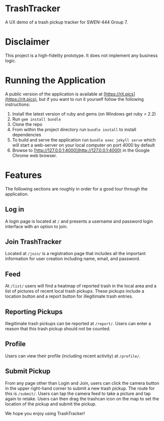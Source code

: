 # TrashTracker
A UX demo of a trash pickup tracker for SWEN-444 Group 7.

# Disclaimer
This project is a high-fidelity prototype. It does not implement any business logic.

# Running the Application
A public version of the application is available at [https://rit.pics](https://rit.pics), but if you want to run it yourself follow the following instructions:
1. Install the latest version of ruby and gems (on Windows get ruby < 2.2)
2. Run `gem install bundle`
3. Clone the repo
3. From within the project directory run `bundle install` to install dependencies
4. To build and serve the application run `bundle exec jekyll serve` which will start a web-server on your local computer on port 4000 by default
5. Browse to [http://127.0.0.1:4000](http://127.0.0.1:4000) in the Google Chrome web browser.

# Features
The following sections are roughly in order for a good tour through the application.

## Log in
A login page is located at `/` and presents a username and password login interface with an option to join.

## Join TrashTracker
Located at `/join/` is a registration page that includes all the important information for user creation including name, email, and password.

## Feed
At `/list/` users will find a heatmap of reported trash in the local area and a list of pictures of recent local trash pickups. These pickups include a location button and a report button for illegitimate trash entries.

## Reporting Pickups
Illegitimate trash pickups can be reported at `/report/`. Users can enter a reason that this trash pickup should not be counted.

## Profile
Users can view their profile (including recent activity) at `/profile/`.

## Submit Pickup
From any page other than Login and Join, users can click the camera button in the upper right-hand corner to submit a new trash pickup. The route for this is `/submit/`. Users can tap the camera feed to take a picture and tap again to retake.
Users can then drag the trashcan icon on the map to set the location of the pickup and submit the pickup.


We hope you enjoy using TrashTracker!
